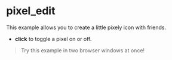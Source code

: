 # pixel_edit

This example allows you to create a little pixely icon with friends.

- **click** to toggle a pixel on or off.

> Try this example in two browser windows at once!

